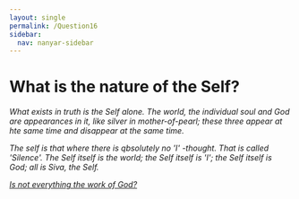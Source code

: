 ```yaml
---
layout: single
permalink: /Question16
sidebar:
  nav: nanyar-sidebar
---
```

# What is the nature of the Self?

_What exists in truth is the Self alone. The world, the individual soul and God are appearances in it, like silver in mother-of-pearl; these three appear at hte same time and disappear at the same time._

_The self is that where there is qbsolutely no 'I' -thought. That is called 'Silence'. The Self itself is the world; the Self itself is 'I'; the Self itself is God; all is Siva, the Self._

[_Is not everything the work of God?_](/Question17)
